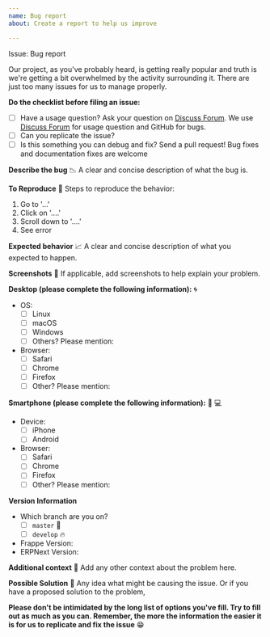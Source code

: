 ```yaml
---
name: Bug report
about: Create a report to help us improve

---
```


Issue: Bug report

Our project, as you've probably heard, is getting really popular and truth is we're getting a bit overwhelmed by the activity surrounding it. There are just too many issues for us to manage properly.

**Do the checklist before filing an issue:**
 - [ ] Have a usage question? Ask your question on  [Discuss Forum](https://discuss.erpnext.com). We use [Discuss Forum](https://discuss.erpnext.com) for usage question and GitHub for bugs.
 - [ ] Can you replicate the issue? 
 - [ ] Is this something you can debug and fix? Send a pull request! Bug fixes and documentation fixes are welcome

**Describe the bug** :chart_with_downwards_trend: 
A clear and concise description of what the bug is.

**To Reproduce** :page_with_curl:
Steps to reproduce the behavior:
1. Go to '...'
2. Click on '....'
3. Scroll down to '....'
4. See error

**Expected behavior** :chart_with_upwards_trend:
A clear and concise description of what you expected to happen.

**Screenshots** :crystal_ball:
If applicable, add screenshots to help explain your problem.

**Desktop (please complete the following information):** :cyclone:
 - OS:
    - [ ] Linux
    - [ ] macOS
    - [ ] Windows
    - [ ] Others? Please mention: 
 - Browser:
    - [ ] Safari
    - [ ] Chrome
    - [ ] Firefox
    - [ ] Other? Please mention: 

**Smartphone (please complete the following information):** :iphone: :computer:
 - Device:
    - [ ] iPhone
    - [ ] Android
 - Browser:
    - [ ] Safari
    - [ ] Chrome
    - [ ] Firefox
    - [ ] Other? Please mention: 

**Version Information**
- Which branch are you on?
    - [ ] `master` :star2: 
    - [ ] `develop` :fire:
- Frappe Version: 
- ERPNext Version: 

**Additional context** :page_facing_up:
Add any other context about the problem here.

**Possible Solution** :bookmark_tabs:
Any idea what might be causing the issue. Or if you have a proposed solution to the problem,

**Please don't be intimidated by the long list of options you've fill. Try to fill out as much as you can. Remember, the more the information the easier it is for us to replicate and fix the issue** :grin: 

